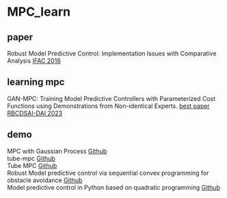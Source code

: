 # MPC_learn
## paper  
Robust Model Predictive Control: Implementation Issues with Comparative Analysis [IFAC 2018](https://github.com/MizuhoAOKI/python_simple_mppi)  
## learning mpc
GAN-MPC: Training Model Predictive Controllers with Parameterized Cost Functions using Demonstrations from Non-identical Experts. [best paper RBCDSAI-DAI 2023](https://github.com/returaj/gan_mpc)  

## demo
MPC with Gaussian Process [Github](https://github.com/helgeanl/GP-MPC)  
tube-mpc [Github](https://github.com/rhrhhrhr/tube-mpc)  
Tube MPC [Github](https://github.com/smilesun/tube_mpc)  
Robust Model predictive control via sequential convex programming for obstacle avoidance [Github](https://github.com/taewankim1/robust_mpc_obstacle_avoidance)  
Model predictive control in Python based on quadratic programming [Github](https://github.com/stephane-caron/qpmpc)  

